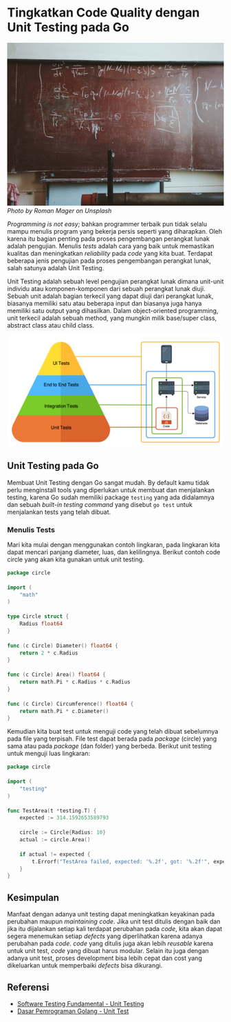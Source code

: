 # Tingkatkan Code Quality dengan Unit Testing pada Go

![roman-mager-59976-unsplash.jpg](/2018/1/roman-mager-59976-unsplash.jpg)
*Photo by Roman Mager on Unsplash*

*Programming is not easy;* bahkan programmer terbaik pun tidak selalu mampu menulis program yang bekerja persis seperti yang diharapkan. Oleh karena itu bagian penting pada proses pengembangan perangkat lunak adalah pengujian. Menulis *tests* adalah cara yang baik untuk memastikan kualitas dan meningkatkan *reliability* pada *code* yang kita buat. Terdapat beberapa jenis pengujian pada proses pengembangan perangkat lunak, salah satunya adalah Unit Testing.

Unit Testing adalah sebuah level pengujian perangkat lunak dimana unit-unit individu atau komponen-komponen dari sebuah perangkat lunak diuji. Sebuah unit adalah bagian terkecil yang dapat diuji dari perangkat lunak, biasanya memiliki satu atau beberapa input dan biasanya juga hanya memiliki satu output yang dihasilkan. Dalam object-oriented programming, unit terkecil adalah sebuah method, yang mungkin milik base/super class, abstract class atau child class.

![1_S-WQ9KwM7kkmwKWy41SPYw.png](/2018/1/1_S-WQ9KwM7kkmwKWy41SPYw.png)

## Unit Testing pada Go

Membuat Unit Testing dengan Go sangat mudah. By default kamu tidak perlu menginstall tools yang diperlukan untuk membuat dan menjalankan testing, karena Go sudah memiliki package `testing` yang ada didalamnya dan sebuah *built-in testing command* yang disebut `go test` untuk menjalankan tests yang telah dibuat.

### Menulis Tests

Mari kita mulai dengan menggunakan contoh lingkaran, pada lingkaran kita dapat mencari panjang diameter, luas, dan kelilingnya. Berikut contoh code circle yang akan kita gunakan untuk unit testing.

```go
package circle

import (
	"math"
)

type Circle struct {
	Radius float64
}

func (c Circle) Diameter() float64 {
	return 2 * c.Radius
}

func (c Circle) Area() float64 {
	return math.Pi * c.Radius * c.Radius
}

func (c Circle) Circumference() float64 {
	return math.Pi * c.Diameter()
}
```

Kemudian kita buat test untuk menguji code yang telah dibuat sebelumnya pada file yang terpisah. File test dapat berada pada *package* (circle) yang sama atau pada *package* (dan folder) yang berbeda. Berikut unit testing untuk menguji luas lingkaran:

```go
package circle

import (
	"testing"
)

func TestArea(t *testing.T) {
	expected := 314.1592653589793

	circle := Circle{Radius: 10}
	actual := circle.Area()

	if actual != expected {
		t.Errorf("TestArea failed, expected: '%.2f', got: '%.2f'", expected, actual)
	}
}
```

## Kesimpulan

Manfaat dengan adanya unit testing dapat meningkatkan keyakinan pada perubahan maupun *maintaining code*. Jika unit test ditulis dengan baik dan jika itu dijalankan setiap kali terdapat perubahan pada *code*, kita akan dapat segera menemukan setiap *defects* yang diperlihatkan karena adanya perubahan pada *code*. *code* yang ditulis juga akan lebih *reusable* karena untuk unit test, *code* yang dibuat harus modular. Selain itu juga dengan adanya unit test, proses development bisa lebih cepat dan cost yang dikeluarkan untuk memperbaiki *defects* bisa dikurangi.

## Referensi

* [Software Testing Fundamental - Unit Testing](http://softwaretestingfundamentals.com/unit-testing/)
* [Dasar Pemrograman Golang - Unit Test](https://blog.alexellis.io/golang-writing-unit-tests/)